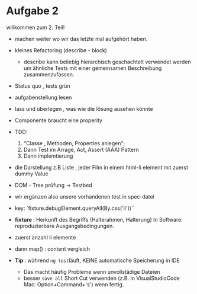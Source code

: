 # Aufgabe 2 
willkommen zum 2. Teil! 
* machen weiter wo wir das letzte mal aufgehört haben.
* kleines Refactoring (describe - block)
  * describe kann beliebig hierarchisch geschachtelt verwendet werden um ähnliche Tests mit einer gemeinsamen Beschreibung zusammenzufassen.
* Status quo , tests grün
* aufgabenstellung lesen
* lass und überlegen , was wie die lösung ausehen könnte
* Componente braucht eine properity 
* TDD: 
  1. "Classe , Methoden, Properties anlegen"; 
  2. Dann Test im  Arrage, Act, Assert (AAA) Pattern
  3. Dann implemtierung
* die Darstellung  z.B Liste , jeder Film in einem html-li element mit zuerst dummy Value
* DOM - Tree prüfung -> Testbed
* wir ergänzen also unsere vorhandenen test in spec-datei

* key: `fixture.debugElement.queryAll(By.css('li'))``
* **fixture** : Herkunft des Begriffs (Halterahmen, Halterung) In Software: reproduzierbare Ausgangsbedingungen. 
* zuerst anzahl li elemente
* dann map() : content vergleich

* **Tip** : während `ng test`läuft,  KEINE automatische Speicherung in IDE 
  * Das macht häufig Probleme wenn unvollstädige Dateien
  * besser `save all` Short Cut verwenden (z.B. in VisualStudioCode Mac: Option+Command+'s') wenn fertig.